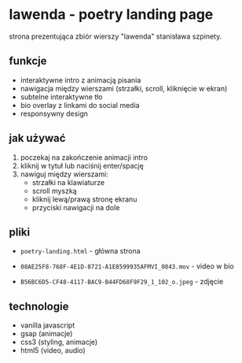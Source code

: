 # lawenda - poetry landing page

strona prezentująca zbiór wierszy "lawenda" stanisława szpinety.

## funkcje

- interaktywne intro z animacją pisania
- nawigacja między wierszami (strzałki, scroll, kliknięcie w ekran)
- subtelne interaktywne tło
- bio overlay z linkami do social media
- responsywny design

## jak używać

1. poczekaj na zakończenie animacji intro
2. kliknij w tytuł lub naciśnij enter/spację
3. nawiguj między wierszami:
   - strzałki na klawiaturze
   - scroll myszką
   - kliknij lewą/prawą stronę ekranu
   - przyciski nawigacji na dole

## pliki

- `poetry-landing.html` - główna strona
- `08AE25F8-768F-4E1D-8721-A1E8599935AFMVI_0843.mov` - video w bio

- `B56BC6D5-CF48-4117-BAC9-B44FD68F9F29_1_102_o.jpeg` - zdjęcie

## technologie

- vanilla javascript
- gsap (animacje)
- css3 (styling, animacje)
- html5 (video, audio)
